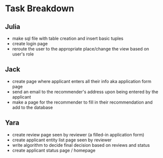 # Task Breakdown 

## Julia
 - make sql file with table creation and insert basic tuples
 - create login page
 - reroute the user to the appropriate place/change the view based on user's role


## Jack 
 - create page where applicant enters all their info aka application form page
 - send an email to the recommender's address upon being entered by the applicant
 - make a page for the recommender to fill in their recommendation and add to the database
 
 
## Yara
 - create review page seen by reviewer (a filled-in application form)
 - create applicant entity list page seen by reviewer
 - write algorithm to decide final decision based on reviews and status
 - create applicant status page / homepage
